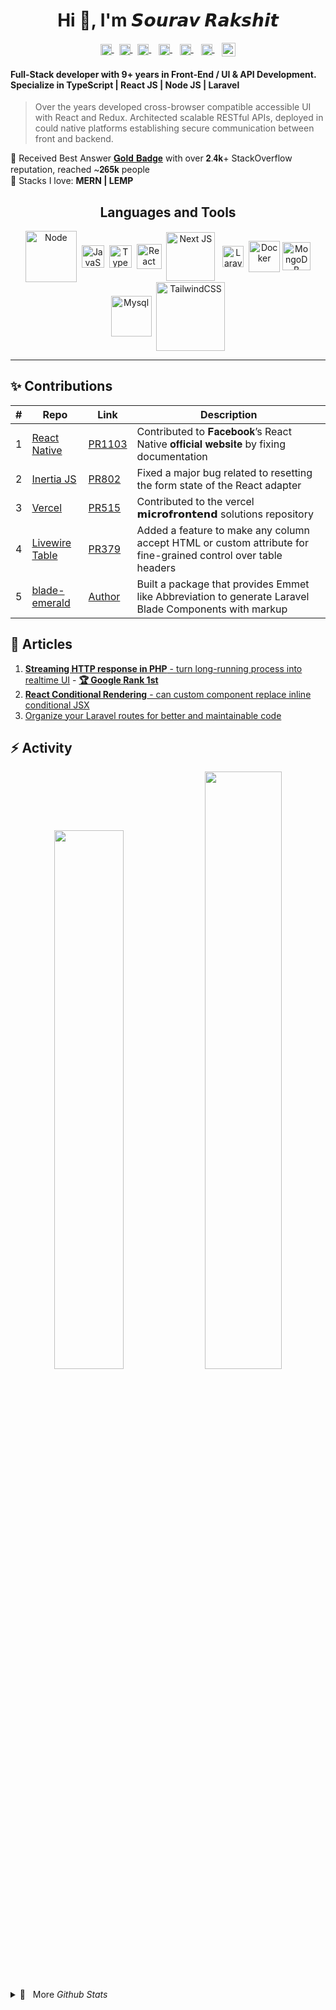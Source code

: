 <h1 align="center">Hi 🤙, I'm 𝙎𝙤𝙪𝙧𝙖𝙫 𝙍𝙖𝙠𝙨𝙝𝙞𝙩</h1>

<p align="center">
  <a href="https://github.com/devsrv/" target="_blank">
  <img align="center" alt="Github" width="18px" src="https://cdn.jsdelivr.net/npm/simple-icons@v3/icons/github.svg" />
  </a>
  &nbsp;
  <a href="https://stackblitz.com/@rsrv1" target="_blank">
  <img align="center" alt="StackBlitz" width="18px" src="https://cdn.jsdelivr.net/npm/simple-icons@v8/icons/stackblitz.svg" />
  </a>
  &nbsp;
  <a href="https://stackoverflow.com/users/7819438/devsourav" target="_blank">
   <img align="center" alt="StackOverflow" width="18px" src="https://cdn.jsdelivr.net/npm/simple-icons@v8/icons/stackoverflow.svg" />
  </a>
  &nbsp;&nbsp;
  <a href="https://instagram.com/im.sourav" target="_blank">
   <img align="center" alt="Instagram" width="18px" src="https://cdn.jsdelivr.net/npm/simple-icons@v3/icons/instagram.svg" />
  </a>
   &nbsp;&nbsp;
  <a href="https://linkedin.com/in/sourav-rakshit1" target="_blank">
   <img align="center" alt="LinkedIn" width="18px" src="https://cdn.jsdelivr.net/npm/simple-icons@v3/icons/linkedin.svg" />
  </a>
   &nbsp;&nbsp;
  <a href="https://twitter.com/srvrksh" target="_blank">
   <img align="center" alt="Twitter" width="18px" src="https://cdn.jsdelivr.net/npm/simple-icons@v3/icons/twitter.svg" />
  </a>
   &nbsp;&nbsp;
  <a href="mailto:hello@itsrav.dev">
   <img align="center" width="22px" src="https://cdn.jsdelivr.net/npm/simple-icons@v3/icons/gmail.svg" />
  </a>
</p>



#### Full-Stack developer with 9+ years in Front-End / UI & API Development. Specialize in TypeScript | React JS | Node JS | Laravel

> Over the years developed cross-browser compatible accessible UI with React and Redux. Architected scalable RESTful APIs, deployed in could native platforms establishing secure communication between front and backend.

🏅 Received Best Answer [𝐆𝐨𝐥𝐝 𝐁𝐚𝐝𝐠𝐞](https://stackoverflow.com/users/7819438/devsourav) with over 𝟐.𝟒𝐤+ StackOverflow reputation, reached ~𝟐𝟔𝟓𝐤 people <br/>
🌱 Stacks I love: **MERN | LEMP**


<h2 align="center">Languages and Tools</h2>
<p align="center"> 
  <img align="center" alt="Node" title="Node JS" width="82" src="https://cdn.jsdelivr.net/gh/devicons/devicon/icons/nodejs/nodejs-original-wordmark.svg"/>&nbsp;
  <img align="center" alt="JavaScript" title="JavaScript" width="36" src="https://cdn.jsdelivr.net/gh/devicons/devicon/icons/javascript/javascript-plain.svg"/>&nbsp;
  <img align="center" alt="TypeScript" title="TypeScript" width="36" src="https://cdn.jsdelivr.net/gh/devicons/devicon/icons/typescript/typescript-original.svg"/>&nbsp;
  <img align="center" alt="React JS" title="React JS" width="40" src="https://cdn.jsdelivr.net/gh/devicons/devicon/icons/react/react-original.svg"/>&nbsp;
  <img align="center" alt="Next JS" title="Next JS" width="78" src="https://cdn.jsdelivr.net/gh/devicons/devicon/icons/nextjs/nextjs-original-wordmark.svg"/>&nbsp;&nbsp;
  <img align="center" alt="Laravel" title="Laravel" width="34" src="https://upload.wikimedia.org/wikipedia/commons/9/9a/Laravel.svg"/>&nbsp;
  <img align="center" alt="Docker" title="Docker" width="50" src="https://cdn.jsdelivr.net/gh/devicons/devicon/icons/docker/docker-plain.svg"/>
  <img align="center" alt="MongoDB" title="MongoDB" width="45" src="https://cdn.jsdelivr.net/gh/devicons/devicon/icons/mongodb/mongodb-original.svg"/>
  <img align="center" alt="Mysql" title="Mysql" width="65" src="https://cdn.jsdelivr.net/gh/devicons/devicon/icons/mysql/mysql-plain-wordmark.svg"/>&nbsp;
  <img align="center" alt="TailwindCSS" title="TailwindCSS" width="110" src="https://cdn.jsdelivr.net/gh/devicons/devicon/icons/tailwindcss/tailwindcss-original-wordmark.svg"/>
</p>

---

## ✨ Contributions

| #  |  Repo | Link  | Description  |
|---|---|---|---|
| 1  |  [React Native](https://github.com/facebook/react-native-website) |  [PR1103](https://github.com/facebook/react-native-website/pull/1103) |  Contributed to 𝐅𝐚𝐜𝐞𝐛𝐨𝐨𝐤’s React Native 𝐨𝐟𝐟𝐢𝐜𝐢𝐚𝐥 𝐰𝐞𝐛𝐬𝐢𝐭𝐞 by fixing documentation |
| 2  |  [Inertia JS](https://github.com/inertiajs/inertia) |  [PR802](https://github.com/inertiajs/inertia/pull/802) |  Fixed a major bug related to resetting the form state of the React adapter |
| 3  |  [Vercel](https://github.com/vercel/examples/tree/main/solutions/microfrontends) |  [PR515](https://github.com/vercel/examples/pull/515) |  Contributed to the vercel 𝗺𝗶𝗰𝗿𝗼𝗳𝗿𝗼𝗻𝘁𝗲𝗻𝗱 solutions repository |
| 4  |  [Livewire Table](https://github.com/rappasoft/laravel-livewire-tables) |  [PR379](https://github.com/rappasoft/laravel-livewire-tables/pull/379) |  Added a feature to make any column accept HTML or custom attribute for fine-grained control over table headers |
| 5  |  [blade-emerald](https://github.com/aqquaa/blade-emerald) |  [Author](https://github.com/aqquaa/blade-emerald/graphs/contributors) |  Built a package that provides Emmet like Abbreviation to generate Laravel Blade Components with markup |

## 📝 Articles

1. [__Streaming HTTP response in PHP__ - turn long-running process into realtime UI](https://itsrav.dev/articles/streaming-http-response-in-php-to-turn-long-running-process-into-realtime-experience) - [__🏆 Google Rank 1st__](https://www.google.com/search?q=Streaming+http+response+in+php)
2. [__React Conditional Rendering__ - can custom component replace inline conditional JSX](https://itsrav.dev/articles/react-conditional-rendering-can-custom-component-replace-inline-conditional-jsx)
3. [Organize your Laravel routes for better and maintainable code](https://ravr.medium.com/organize-your-laravel-routes-for-better-and-maintainable-code-4ad9b76aed0f)

## ⚡ Activity
<div align="center">
  <img width="47%" src="https://github-readme-stats.vercel.app/api?username=devsrv&show_icons=true&locale=en" /> 
  <img width="49.5%" src="https://github-readme-streak-stats.herokuapp.com/?user=devsrv&)" />
</div>

<br/>

<details>
<summary> 🚩 &nbsp; More <i>Github Stats</i></summary>
  
 [![Sourav's github activity graph](https://github-readme-activity-graph.cyclic.app/graph?username=devsrv&theme=nord)](https://github.com/devsrv/)
  
</details>
